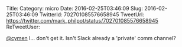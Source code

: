 Title: 
Category: micro
Date: 2016-02-25T03:46:09
Slug: 2016-02-25T03:46:09
TwitterId: 702701085576658945
TweetUrl: https://twitter.com/mark_philpot/status/702701085576658945
ReTweetUser: 

[@cymen](https://twitter.com/cymen) I... don't get it. Isn't Slack already a 'private' comm channel?
